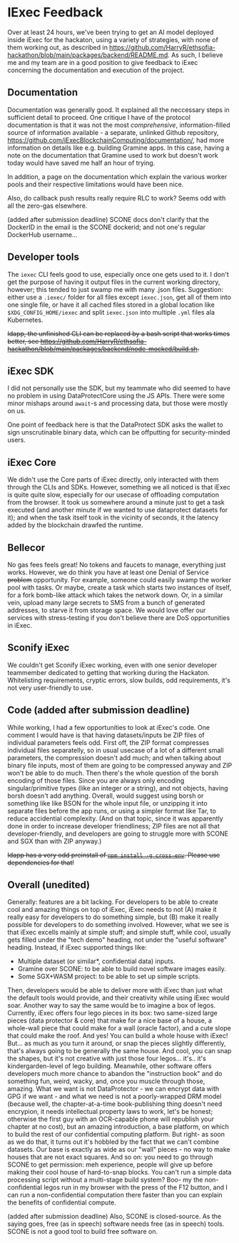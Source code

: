 # IExec Feedback

Over at least 24 hours, we've been trying to get an AI model deployed inside iExec for the hackaton, using a variety of strategies, with none of them working out, as described in https://github.com/HarryR/ethsofia-hackathon/blob/main/packages/backend/README.md. As such, I believe me and my team are in a good position to give feedback to iExec concerning the documentation and execution of the project.

## Documentation

Documentation was generally good. It explained all the neccessary steps in sufficient detail to proceed. One critique I have of the protocol documentation is that it was not the most _comprehensive_, information-filled source of information available - a separate, unlinked Github repository, https://github.com/iExecBlockchainComputing/documentation/, had more information on details like e.g. building Gramine apps. In this case, having a note on the documentation that Gramine used to work but doesn't work today would have saved me half an hour of trying.

In addition, a page on the documentation which explain the various worker pools and their respective limitations would have been nice.

Also, do callback push results really require RLC to work? Seems odd with all the zero-gas elsewhere.

(added after submission deadline) SCONE docs don't clarify that the DockerID in the email is the SCONE dockerid; and not one's regular DockerHub username...

## Developer tools

The `iexec` CLI feels good to use, especially once one gets used to it. I don't get the purpose of having it output files in the current working directory, however; this tended to just swamp me with many .json files. Suggestion: either use a `.iexec/` folder for all files except `iexec.json`, get all of them into one single file, or have it all cached files stored in a global location like `$XDG_CONFIG_HOME/iexec` and split `iexec.json` into multiple `.yml` files ala Kubernetes.

~~Idapp, the unfinished CLI can be replaced by a bash script that works times better, see https://github.com/HarryR/ethsofia-hackathon/blob/main/packages/backend/node-mocked/build.sh.~~

## iExec SDK

I did not personally use the SDK, but my teammate who did seemed to have no problem in using DataProtectCore using the JS APIs. There were some minor mishaps around `await`-s and processing data, but those were mostly on us.

One point of feedback here is that the DataProtect SDK asks the wallet to sign unscrutinable binary data, which can be offputting for security-minded users.

## iExec Core

We didn't use the Core parts of iExec directly, only interacted with them through the CLIs and SDKs. However, something we all noticed is that iExec is quite quite slow, especially for our usecase of offloading computation from the browser. It took us somewhere around a minute just to get a task executed (and another minute if we wanted to use dataprotect datasets for it); and when the task itself took in the vicinity of seconds, it the latency added by the blockchain drawfed the runtime.

## Bellecor

No gas fees feels great! No tokens and faucets to manage, everything just works. However, we do think you have at least one Denial of Service ~~problem~~ opportunity. For example, someone could easily swamp the worker pool with tasks. Or maybe, create a task which starts two instances of itself, for a fork bomb-like attack which takes the network down. Or, in a similar vein, upload many large secrets to SMS from a bunch of generated addresses, to starve it from storage space. We would love offer our services with stress-testing if you don't believe there are DoS opportunities in iExec.

## Sconify iExec

We couldn't get Sconify iExec working, even with one senior developer teammember dedicated to getting that working during the Hackaton. Whitelisting requirements, cryptic errors, slow builds, odd requirements, it's not very user-friendly to use.

## Code (added after submission deadline)

While working, I had a few opportunities to look at iExec's code. One comment I would have is that having datasets/inputs be ZIP files of individual parameters feels odd. First off, the ZIP format compresses individual files separatelly, so in usual usecase of a lot of a different small parameters, the compression doesn't add much; and when talking about binary file inputs, most of them are going to be compressed anyway and ZIP won't be able to do much. Then there's the whole question of the borsh encoding of those files. Since you are always only encoding singular/primitive types (like an integer or a string), and not objects, having borsh doesn't add anything. Overall, would suggest using borsh or something like like BSON for the whole input file, or unzipping it into separate files before the app runs, or using a simpler format like Tar, to reduce accidential complexity. (And on that topic, since it was apparently done in order to increase developer friendliness; ZIP files are not all that developer-friendly, and developers are going to struggle more with SCONE and SGX than with ZIP anyway.)

~~Idapp has a very odd preinstall of [`npm install -g cross-env`](https://github.com/iExecBlockchainComputing/idapp/blob/main/cli/package.json#L13). Please use dependencies for that!~~

## Overall (unedited)

Generally: features are a bit lacking. For developers to be able to create cool and amazing things on top of iExec, iExec needs to not (A) make it really easy for developers to do something simple, but (B) make it really possible for developers to do something involved.
However, what we see is that iExec excells mainly at simple stuff; and simple stuff, while cool, usually gets filled under the "tech demo" heading, not under the "useful software" heading.
Instead, if iExec supported things like:
* Multiple dataset (or similar*, confidential data) inputs.
* Gramine over SCONE: to be able to build novel software images easily.
* Some SGX+WASM project: to be able to set up simple scripts.

Then, developers would be able to deliver more with iExec than just what the default tools would provide, and their creativity while using iExec would soar.
Another way to say the same would be to imagine a box of legos. Currently, iExec offers four lego pieces in its box: two same-sized large pieces (data protector & core) that make for a nice base of a house, a whole-wall piece that could make for a wall (oracle factor), and a cute slope that could make the roof. And yes! You can build a whole house with iExec! But... as much as you turn it around, or snap the pieces slightly differently, that's always going to be generally the same house. And cool, you can snap the shapes, but it's not creative with just those four legos... it's.. it's kindergarden-level of lego building.
Meanwhile, other software offers developers much more chance to abandon the "instruction book" and do something fun, weird, wacky, and, once you muscle through those, amazing. What we want is not DataProtector - we can encrypt data with GPG if we want - and what we need is not a poorly-wrapped DRM model (because well, the chapter-at-a-time book-publishing thing doesn't need encrypion, it needs intellectual property laws to work, let's be honest; otherwise the first guy with an OCR-capable phone will republish your chapter at no cost), but an amazing introduction, a base platform, on which to build the rest of our confidential computing platform. But right- as soon as we do that, it turns out it's hobbled by the fact that we can't combine datasets. Our base is exactly as wide as our "wall" pieces - no way to make houses that are not exact squares. And so on: you need to go through SCONE to get permission: meh experience, people will give up before making their cool house of hard-to-snap blocks. You can't run a simple data processing script without a multi-stage build system? Boo- my the non-confidential legos run in my browser with the press of the F12 button, and I can run a non-confidential computation there faster than you can explain the benefits of confidential compute.

(added after submission deadline) Also, SCONE is closed-source. As the saying goes, free (as in speech) software needs free (as in speech) tools. SCONE is not a good tool to build free software on.
